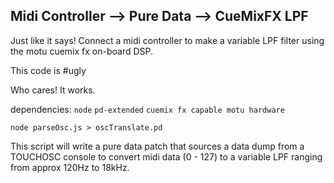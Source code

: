## Midi Controller --> Pure Data --> CueMixFX LPF
Just like it says!  Connect a midi controller to make a variable LPF filter using the motu cuemix fx on-board DSP.

This code is 
#ugly

Who cares! It works.


dependencies:
`node`
`pd-extended`
`cuemix fx capable motu hardware`

`node parseOsc.js > oscTranslate.pd`

This script will write a pure data patch that sources a data dump from a TOUCHOSC console to convert midi data (0 - 127) to a variable LPF ranging from approx 120Hz to 18kHz.
